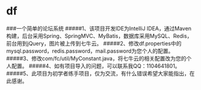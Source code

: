 # df
###一个简单的论坛系统
#####1、该项目开发IDE为IntelliJ IDEA，通过Maven构建，后台采用Spring、SpringMVC、MyBatis，数据库采用MySQL、Redis，前台用到jQuery，图片被上传到七牛云。
#####2、修改df.properties中的mysql.password，redis.password，mail.password为您个人的配置。
#####3、修改com/fc/util/MyConstant.java，将七牛云的相关配置改为您的个人配置。
#####4、如有项目导入的问题，可以联系我QQ：1104641801。
#####5、此项目为初学者练手项目，仅为交流，有什么错误希望大家能指出，在此感谢。
